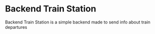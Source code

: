 # Backend Train Station

Backend Train Station is a simple backend made to send info about train departures
